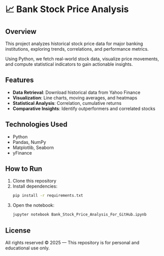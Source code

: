 # 📈 Bank Stock Price Analysis

## Overview
This project analyzes historical stock price data for major banking institutions, exploring trends, correlations, and performance metrics.

Using Python, we fetch real-world stock data, visualize price movements, and compute statistical indicators to gain actionable insights.

## Features
- **Data Retrieval**: Download historical data from Yahoo Finance
- **Visualization**: Line charts, moving averages, and heatmaps
- **Statistical Analysis**: Correlation, cumulative returns
- **Comparative Insights**: Identify outperformers and correlated stocks

## Technologies Used
- Python
- Pandas, NumPy
- Matplotlib, Seaborn
- yFinance

## How to Run
1. Clone this repository
2. Install dependencies:  
   ```bash
   pip install -r requirements.txt
   ```
3. Open the notebook:  
   ```bash
   jupyter notebook Bank_Stock_Price_Analysis_For_GitHub.ipynb
   ```

## License
All rights reserved © 2025 — This repository is for personal and educational use only.
